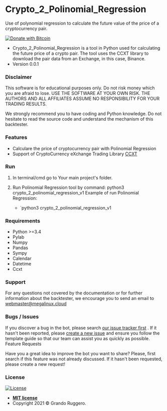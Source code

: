 # Crypto_2_Polinomial_Regression
Use of polynomial regression to calculate the future value of the price of a cryptocurrency pair.

[![Donate with Bitcoin](https://en.cryptobadges.io/badge/small/3EJZiSmqRkoZ48ae2pYbKupMYQqoQvxdxe)](https://en.cryptobadges.io/donate/3EJZiSmqRkoZ48ae2pYbKupMYQqoQvxdxe)

* Crypto_2_Polinomial_Regression is a tool in Python used for calculating the future price of a crypto pair. The tool uses the CCXT library to download the pair data from an Exchange, in this case, Binance.
* Version 0.0.1

### Disclaimer ###

This software is for educational purposes only. Do not risk money which you are afraid to lose. USE THE SOFTWARE AT YOUR OWN RISK. THE AUTHORS AND ALL AFFILIATES ASSUME NO RESPONSIBILITY FOR YOUR TRADING RESULTS.

We strongly recommend you to have coding and Python knowledge. Do not hesitate to read the source code and understand the mechanism of this backtester.

### Features ###

* Calculare the price of cryptocurrency pair with Polinomial Regression
* Support of CryptoCurrency eXchange Trading Library [CCXT](https://github.com/ccxt/ccxt)

### Run ###

1. In terminal/cmd go to Your main project's folder.
2. Run Polinomial Regression tool by command: python3 crypto_2_polinomial_regression_v1
    Example of run Polinomial Regression:

    * `python3 crypto_2_polinomial_regression_v1


### Requirements ###

* Python >=3.4
* Pylab
* Numpy
* Pandas
* Sympy
* Calendar
* Datetime
* Ccxt

### Support ###

For any questions not covered by the documentation or for further information about the backtester, we encourage you to send an email to webmaster@megalinux.cloud

### Bugs / Issues ###

If you discover a bug in the bot, please search [our issue tracker first](https://github.com/Megalinux/Crypto_2_Polinomial_Regression/issues?q=is%3Aissue) . If it hasn't been reported, please [create a new issue](https://github.com/Megalinux/Crypto_2_Polinomial_Regression/issues/new) and ensure you follow the template guide so that our team can assist you as quickly as possible.
Feature Requests

Have you a great idea to improve the bot you want to share? Please, first search if this feature was not already discussed. If it hasn't been requested, please create a new request!

### License

[![License](http://img.shields.io/:license-mit-blue.svg?style=flat-square)](http://badges.mit-license.org)

- **[MIT license](http://opensource.org/licenses/mit-license.php)**
- Copyright 2021 © Grando Ruggero.
